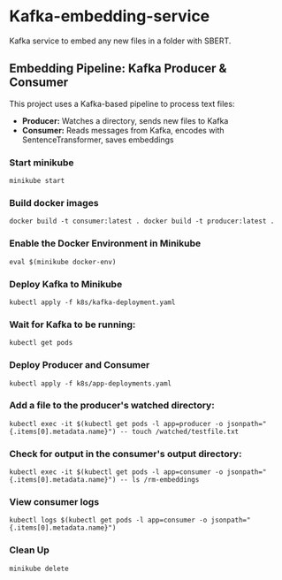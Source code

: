 # Kafka-embedding-service  
  
Kafka service to embed any new files in a folder with SBERT.  
  
## Embedding Pipeline: Kafka Producer & Consumer  
  
This project uses a Kafka-based pipeline to process text files:  
  
- **Producer:** Watches a directory, sends new files to Kafka    
- **Consumer:** Reads messages from Kafka, encodes with SentenceTransformer, saves embeddings  
  
### Start minikube 
`
minikube start  
`

### Build docker images
`
docker build -t consumer:latest .
docker build -t producer:latest .
`

### Enable the Docker Environment in Minikube
`eval $(minikube docker-env)`

### Deploy Kafka to Minikube
`kubectl apply -f k8s/kafka-deployment.yaml`

### Wait for Kafka to be running: 
`kubectl get pods`

### Deploy Producer and Consumer
`kubectl apply -f k8s/app-deployments.yaml`

### Add a file to the producer's watched directory:
`kubectl exec -it $(kubectl get pods -l app=producer -o jsonpath="{.items[0].metadata.name}") -- touch /watched/testfile.txt` 

### Check for output in the consumer's output directory:
`kubectl exec -it $(kubectl get pods -l app=consumer -o jsonpath="{.items[0].metadata.name}") -- ls /rm-embeddings`

### View consumer logs
`kubectl logs $(kubectl get pods -l app=consumer -o jsonpath="{.items[0].metadata.name}")  `

### Clean Up
`minikube delete `
